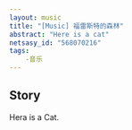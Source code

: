 ```yaml
---
layout: music
title: "[Music] 福雷斯特的森林"
abstract: "Here is a cat"
netsasy_id: "568070216"
tags: 
    -音乐
---
```


## Story
Hera is a Cat.